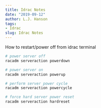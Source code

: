 ```yaml
---
title: Idrac Notes
date: "2019-09-12"
author: L.J. Hanson
tags:
- Idrac
slug: Idrac Notes
---
```


How to restart/power off from idrac terminal

```bash
# power server off
racadm serveraction powerdown

# power server on
racadm serveraction powerup

# perform server power cycle
racadm serveraction powercycle

# force hard server power reset
racadm serveraction hardreset
```
